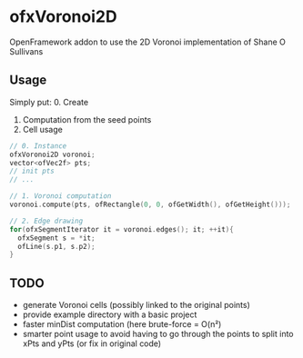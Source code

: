 ofxVoronoi2D
============

OpenFramework addon to use the 2D Voronoi implementation of Shane O Sullivans

Usage
-----
Simply put:
  0. Create
  1. Computation from the seed points
  2. Cell usage

```cpp
// 0. Instance
ofxVoronoi2D voronoi;
vector<ofVec2f> pts;
// init pts
// ...

// 1. Voronoi computation
voronoi.compute(pts, ofRectangle(0, 0, ofGetWidth(), ofGetHeight()));

// 2. Edge drawing
for(ofxSegmentIterator it = voronoi.edges(); it; ++it){
  ofxSegment s = *it;
  ofLine(s.p1, s.p2);
}
```

TODO
----
  - generate Voronoi cells (possibly linked to the original points)
  - provide example directory with a basic project
  - faster minDist computation (here brute-force = O(n²)
  - smarter point usage to avoid having to go through the points to split into xPts and yPts (or fix in original code)

